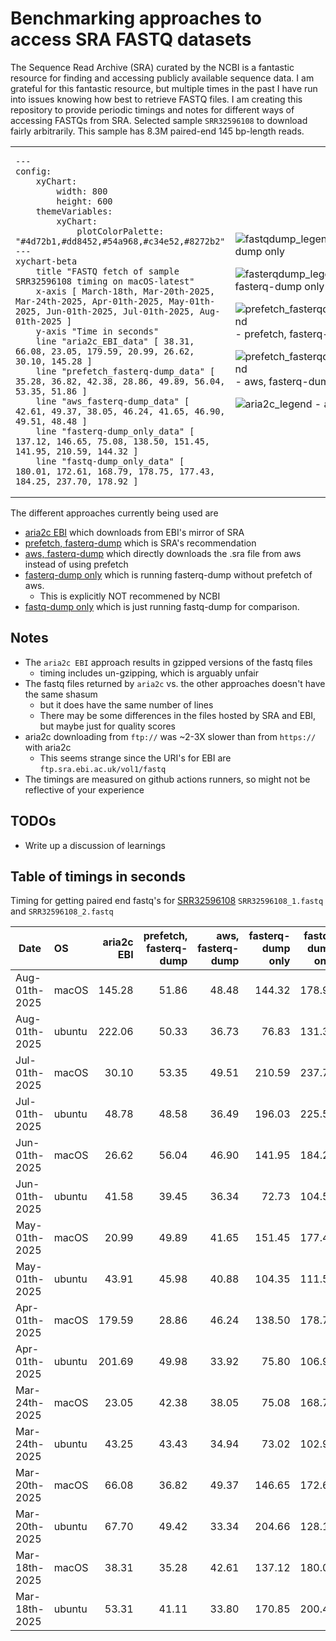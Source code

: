 # Benchmarking approaches to access SRA FASTQ datasets

The Sequence Read Archive (SRA) curated by the NCBI is a fantastic resource for finding and accessing publicly available sequence data.
I am grateful for this fantastic resource, but multiple times in the past I have run into issues knowing how best to retrieve FASTQ files.
I am creating this repository to provide periodic timings and notes for different ways of accessing FASTQs from SRA. Selected sample `SRR32596108`
to download fairly arbitrarily. This sample has 8.3M paired-end 145 bp-length reads.

<table cellspacing="0" cellpadding="0" border="0">
  <tbody>
  <td width="600px">

```mermaid
---
config:
    xyChart:
        width: 800
        height: 600
    themeVariables:
        xyChart:
            plotColorPalette: "#4d72b1,#dd8452,#54a968,#c34e52,#8272b2"
---
xychart-beta
    title "FASTQ fetch of sample SRR32596108 timing on macOS-latest"
    x-axis [ March-18th, Mar-20th-2025, Mar-24th-2025, Apr-01th-2025, May-01th-2025, Jun-01th-2025, Jul-01th-2025, Aug-01th-2025 ]
    y-axis "Time in seconds"
    line "aria2c_EBI_data" [ 38.31, 66.08, 23.05, 179.59, 20.99, 26.62, 30.10, 145.28 ]
    line "prefetch_fasterq-dump_data" [ 35.28, 36.82, 42.38, 28.86, 49.89, 56.04, 53.35, 51.86 ]
    line "aws_fasterq-dump_data" [ 42.61, 49.37, 38.05, 46.24, 41.65, 46.90, 49.51, 48.48 ]
    line "fasterq-dump_only_data" [ 137.12, 146.65, 75.08, 138.50, 151.45, 141.95, 210.59, 144.32 ]
    line "fastq-dump_only_data" [ 180.01, 172.61, 168.79, 178.75, 177.43, 184.25, 237.70, 178.92 ]
 ```
</td>
<td>

![fastqdump_legend](https://placehold.co/10x10/8272b2/8272b2) - fastq-dump only

![fasterqdump_legend](https://placehold.co/10x10/c34e52/c34e52) - fasterq-dump only

![prefetch_fasterqdump_legend](https://placehold.co/10x10/dd8452/dd8452) - prefetch, fasterq-dump

![prefetch_fasterqdump_legend](https://placehold.co/10x10/54a968/54a968) - aws, fasterq-dump

![aria2c_legend](https://placehold.co/10x10/4d72b1/4d72b1) - aria2c EBI

</td>
</tr>
</tbody>
</table>


The different approaches currently being used are
- [aria2c EBI](scripts/aria2c_ebi.bash) which downloads from EBI's mirror of SRA
- [prefetch, fasterq-dump](scripts/prefetch_and_fasterqdump.bash) which is SRA's recommendation
- [aws, fasterq-dump](scripts/aws_and_fasterqdump.bash) which directly downloads the .sra file from aws instead of using prefetch
- [fasterq-dump only](scripts/fasterqdump_only.bash) which is running fasterq-dump without prefetch of aws.
    - This is explicitly NOT recommened by NCBI
- [fastq-dump only](scripts/fastqdump_only.bash) which is just running fastq-dump for comparison.

## Notes
- The `aria2c EBI` approach results in gzipped versions of the fastq files
    - timing includes un-gzipping, which is arguably unfair
- The fastq files returned by `aria2c` vs. the other approaches doesn't have the same shasum
    - but it does have the same number of lines
    - There may be some differences in the files hosted by SRA and EBI, but maybe just for quality scores
- aria2c downloading from `ftp://` was ~2-3X slower than from `https://` with aria2c
    - This seems strange since the URI's for EBI are `ftp.sra.ebi.ac.uk/vol1/fastq`
- The timings are measured on github actions runners, so might not be reflective of your experience

## TODOs
- Write up a discussion of learnings

## Table of timings in seconds
Timing for getting paired end fastq's for
[SRR32596108](https://trace.ncbi.nlm.nih.gov/Traces/?view=run_browser&acc=SRR32596108&display=metadata)
 `SRR32596108_1.fastq` and `SRR32596108_2.fastq`

| Date | OS | aria2c EBI | prefetch, fasterq-dump | aws, fasterq-dump | fasterq-dump only | fastq-dump only |
| --- | :-- | --: | --: | --: | --: | --: |
| Aug-01th-2025 | macOS | 145.28 | 51.86 | 48.48 | 144.32 | 178.92 |
| Aug-01th-2025 | ubuntu | 222.06 | 50.33 | 36.73 | 76.83 | 131.31 |
| Jul-01th-2025 | macOS | 30.10 | 53.35 | 49.51 | 210.59 | 237.70 |
| Jul-01th-2025 | ubuntu | 48.78 | 48.58 | 36.49 | 196.03 | 225.53 |
| Jun-01th-2025 | macOS | 26.62 | 56.04 | 46.90 | 141.95 | 184.25 |
| Jun-01th-2025 | ubuntu | 41.58 | 39.45 | 36.34 | 72.73 | 104.51 |
| May-01th-2025 | macOS | 20.99 | 49.89 | 41.65 | 151.45 | 177.43 |
| May-01th-2025 | ubuntu | 43.91 | 45.98 | 40.88 | 104.35 | 111.51 |
| Apr-01th-2025 | macOS | 179.59 | 28.86 | 46.24 | 138.50 | 178.75 |
| Apr-01th-2025 | ubuntu | 201.69 | 49.98 | 33.92 | 75.80 | 106.93 |
| Mar-24th-2025 | macOS | 23.05 | 42.38 | 38.05 | 75.08 | 168.79 |
| Mar-24th-2025 | ubuntu | 43.25 | 43.43 | 34.94 | 73.02 | 102.96 |
| Mar-20th-2025 | macOS | 66.08 | 36.82 | 49.37 | 146.65 | 172.61 |
| Mar-20th-2025 | ubuntu | 67.70 | 49.42 | 33.34 | 204.66 | 128.15 |
| Mar-18th-2025 | macOS | 38.31 | 35.28 | 42.61 | 137.12 | 180.01 |
| Mar-18th-2025 | ubuntu | 53.31 | 41.11 | 33.80 | 170.85 | 200.44 |
